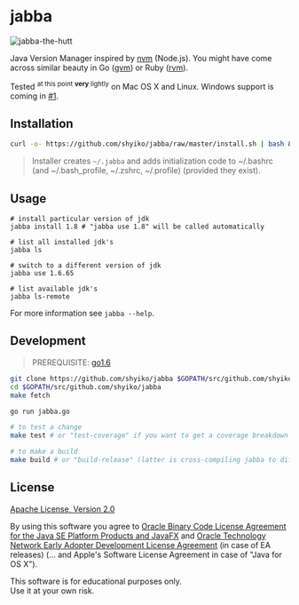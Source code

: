 # jabba

![jabba-the-hutt](https://cloud.githubusercontent.com/assets/370176/13943697/e6098ed0-efbb-11e5-9630-3ff0d0d0403d.jpg)

Java Version Manager inspired by [nvm](https://github.com/creationix/nvm) (Node.js). You might have come across similar beauty
in Go ([gvm](https://github.com/moovweb/gvm)) or Ruby ([rvm](https://rvm.io)).

Tested <sup>at this point **very** lightly</sup> on Mac OS X and Linux. Windows support is coming in [#1]().

## Installation

```sh
curl -o- https://github.com/shyiko/jabba/raw/master/install.sh | bash && . ~/.jabba/jabba.sh
```   

> Installer creates `~/.jabba` and adds initialization code to ~/.bashrc (and ~/.bash_profile, ~/.zshrc, ~/.profile) 
(provided they exist).

## Usage

```
# install particular version of jdk
jabba install 1.8 # "jabba use 1.8" will be called automatically  

# list all installed jdk's
jabba ls

# switch to a different version of jdk
jabba use 1.6.65

# list available jdk's
jabba ls-remote
```

For more information see `jabba --help`.  

## Development

> PREREQUISITE: [go1.6](https://github.com/moovweb/gvm)

```sh
git clone https://github.com/shyiko/jabba $GOPATH/src/github.com/shyiko/jabba 
cd $GOPATH/src/github.com/shyiko/jabba 
make fetch

go run jabba.go

# to test a change
make test # or "test-coverage" if you want to get a coverage breakdown

# to make a build
make build # or "build-release" (latter is cross-compiling jabba to different OSs/ARCHs)   
```

## License

[Apache License, Version 2.0](http://www.apache.org/licenses/LICENSE-2.0)

By using this software you agree to [Oracle Binary Code License Agreement for the Java SE Platform Products and JavaFX](http://www.oracle.com/technetwork/java/javase/terms/license/index.html)
and [Oracle Technology Network Early Adopter Development License Agreement](http://www.oracle.com/technetwork/licenses/ea-license-152003.html) (in case of EA releases) 
(... and Apple's Software License Agreement in case of "Java for OS X"). 

This software is for educational purposes only.  
Use it at your own risk. 
